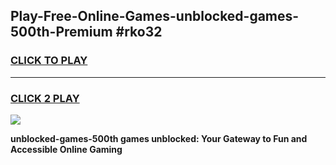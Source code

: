 
## Play-Free-Online-Games-unblocked-games-500th-Premium #rko32
<h3>
<a href="https://premium.freeplayer.one?title=unblocked-games-500th&ref=8M">CLICK TO PLAY</a></h3>
<hr>

<h3>
<a href="https://premium.freeplayer.one?title=unblocked-games-500th&ref=8M">CLICK 2 PLAY</a>
  
</h3>

<a href="https://premium.freeplayer.one?title=unblocked-games-500th&ref=8M"><img src="https://clearcache.store/games.png"></a>


**unblocked-games-500th games unblocked: Your Gateway to Fun and Accessible Online Gaming**
